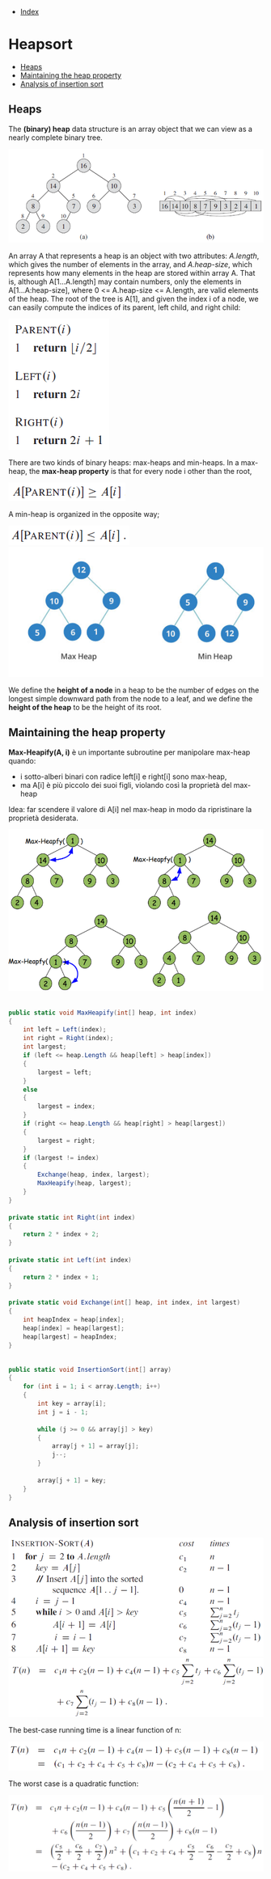 * [Index](https://github.com/KiraDiShira/AlgorithmsAndDataStructures/blob/master/README.md#project-title)

# Heapsort

* [Heaps](#heaps)
* [Maintaining the heap property](#maintaining-the-heap-property)
* [Analysis of insertion sort](#analysis-of-insertion-sort)

## Heaps

The **(binary) heap** data structure is an array object that we can view as a nearly complete binary tree.

<img src="https://github.com/KiraDiShira/AlgorithmsAndDataStructures/blob/master/RepoFiles/Heapsort/Images/heaps.PNG" />

An array A that represents a heap is an object with two attributes: *A.length*, which gives the number of elements in the array, and
*A.heap-size*, which represents how many elements in the heap are stored within array A. That is, although A[1...A.length] may contain numbers, only the elements in A[1...A:heap-size], where 0 <= A.heap-size <= A.length, are valid elements of the heap. The root of the tree is A[1], and given the index i of a node, we can easily compute the indices of its parent, left child, and right child:

<img src="https://github.com/KiraDiShira/AlgorithmsAndDataStructures/blob/master/RepoFiles/Heapsort/Images/ParentLeftRight.PNG" />

There are two kinds of binary heaps: max-heaps and min-heaps. In a max-heap, the **max-heap property** is that for every node i
other than the root,

<img src="https://github.com/KiraDiShira/AlgorithmsAndDataStructures/blob/master/RepoFiles/Heapsort/Images/maxheapformula.PNG" />

A min-heap is organized in the opposite way;

<img src="https://github.com/KiraDiShira/AlgorithmsAndDataStructures/blob/master/RepoFiles/Heapsort/Images/minheapformula.PNG" />

<img src="https://github.com/KiraDiShira/AlgorithmsAndDataStructures/blob/master/RepoFiles/Heapsort/Images/max-heap-min-heap.jpg" />

We define the **height of a node** in a heap to be the number of edges on the longest simple downward path from the node to a leaf, and
we define the **height of the heap** to be the height of its root.

## Maintaining the heap property

**Max-Heapify(A, i)** è un importante subroutine per manipolare max-heap quando:
* i sotto-alberi binari con radice left[i] e right[i] sono max-heap,
* ma A[i] è più piccolo dei suoi figli, violando così la proprietà del max-heap

Idea: far scendere il valore di A[i] nel max-heap in modo da ripristinare la proprietà desiderata.

<img src="https://github.com/KiraDiShira/AlgorithmsAndDataStructures/blob/master/RepoFiles/Heapsort/Images/MaxHeapify1.PNG" />

```c#

public static void MaxHeapify(int[] heap, int index)
{
    int left = Left(index);
    int right = Right(index);
    int largest;
    if (left <= heap.Length && heap[left] > heap[index])
    {
        largest = left;
    }
    else
    {
        largest = index;
    }
    if (right <= heap.Length && heap[right] > heap[largest])
    {
        largest = right;
    }
    if (largest != index)
    {
        Exchange(heap, index, largest);
        MaxHeapify(heap, largest);
    }
}

private static int Right(int index)
{
    return 2 * index + 2;
}

private static int Left(int index)
{
    return 2 * index + 1;
}

private static void Exchange(int[] heap, int index, int largest)
{
    int heapIndex = heap[index];
    heap[index] = heap[largest];
    heap[largest] = heapIndex;
}
```

```c#

public static void InsertionSort(int[] array)
{
    for (int i = 1; i < array.Length; i++)
    {
        int key = array[i];
        int j = i - 1;

        while (j >= 0 && array[j] > key)
        {
            array[j + 1] = array[j];
            j--;
        }
        
        array[j + 1] = key;
    }
}
```

## Analysis of insertion sort
<img src="https://github.com/KiraDiShira/AlgorithmsAndDataStructures/blob/master/RepoFiles/InsertionSort/InsertionSortRunningTime.PNG" width="600">

<img src="https://github.com/KiraDiShira/AlgorithmsAndDataStructures/blob/master/RepoFiles/InsertionSort/InsertionSortRunningTimeFormula.PNG">

The best-case running time is a linear function of n:

<img src="https://github.com/KiraDiShira/AlgorithmsAndDataStructures/blob/master/RepoFiles/InsertionSort/insertionsortbestcase.PNG">

The worst case is a quadratic function:

<img src="https://github.com/KiraDiShira/AlgorithmsAndDataStructures/blob/master/RepoFiles/InsertionSort/inssortWorscase.PNG">
